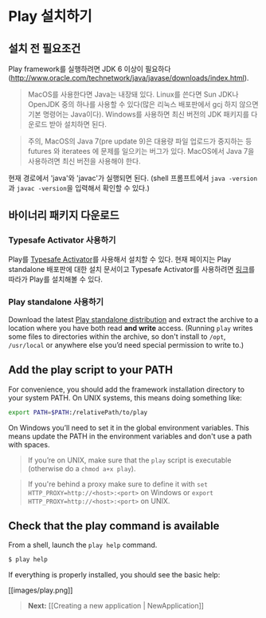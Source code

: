 <!--- Copyright (C) 2009-2013 Typesafe Inc. <http://www.typesafe.com> -->
# Play 설치하기

## 설치 전 필요조건

Play framework를 실행하려면 JDK 6 이상이 필요하다(http://www.oracle.com/technetwork/java/javase/downloads/index.html).

> MacOS를 사용한다면 Java는 내장돼 있다. Linux를 쓴다면 Sun JDK나 OpenJDK 중의 하나를 사용할 수 있다(많은 리눅스 배포판에서 gcj 하지 않으면 기본 명령어는 Java이다). Windows를 사용하면 최신 버전의 JDK 패키지를 다운로드 받아 설치하면 된다.

> 주의, MacOS의 Java 7(pre update 9)은 대용량 파일 업로드가 중지하는 등 futures 와 iteratees 에 문제를 일으키는 버그가 있다. MacOS에서 Java 7을 사용하려면 최신 버전을 사용해야 한다.

현재 경로에서 'java'와 'javac'가 실행되면 된다. (shell 프롬프트에서 `java -version`과 `javac -version`을 입력해서 확인할 수 있다.)

## 바이너리 패키지 다운로드

### Typesafe Activator 사용하기

Play를 [Typesafe Activator](http://typesafe.com/activator)를 사용해서 설치할 수 있다. 현재 페이지는 Play standalone 배포판에 대한 설치 문서이고 Typesafe Activator를 사용하려면 [링크](http://typesafe.com/platform/getstarted)를 따라가 Play를 설치해볼 수 있다.

### Play standalone 사용하기

Download the latest [Play standalone distribution](http://www.playframework.com/download) and extract the archive to a location where you have both read **and write** access. (Running `play` writes some files to directories within the archive, so don't install to `/opt`, `/usr/local` or anywhere else you’d need special permission to write to.)

## Add the play script to your PATH

For convenience, you should add the framework installation directory to your system PATH. On UNIX systems, this means doing something like:

```bash
export PATH=$PATH:/relativePath/to/play
```

On Windows you’ll need to set it in the global environment variables. This means update the PATH in the environment variables and don't use a path with spaces.

> If you’re on UNIX, make sure that the `play` script is executable (otherwise do a `chmod a+x play`).

> If you're behind a proxy make sure to define it with `set HTTP_PROXY=http://<host>:<port>` on Windows or `export  HTTP_PROXY=http://<host>:<port>` on UNIX.

## Check that the play command is available

From a shell, launch the `play help` command. 

```bash
$ play help
```

If everything is properly installed, you should see the basic help:

[[images/play.png]]

> **Next:** [[Creating a new application | NewApplication]]
